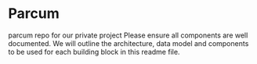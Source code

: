 # Parcum
parcum repo for our private project
Please ensure all components are well documented. 
We will outline the architecture, data model and components to be used for each building block in this readme file.
